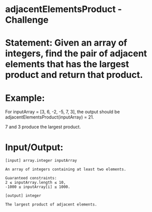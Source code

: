 # adjacentElementsProduct - Challenge
# Statement: Given an array of integers, find the pair of adjacent elements that has the largest product and return that product.

# Example:
For inputArray = [3, 6, -2, -5, 7, 3], the output should be
adjacentElementsProduct(inputArray) = 21.

7 and 3 produce the largest product.

# Input/Output:

    [input] array.integer inputArray

    An array of integers containing at least two elements.

    Guaranteed constraints:
    2 ≤ inputArray.length ≤ 10,
    -1000 ≤ inputArray[i] ≤ 1000.

    [output] integer

    The largest product of adjacent elements.
